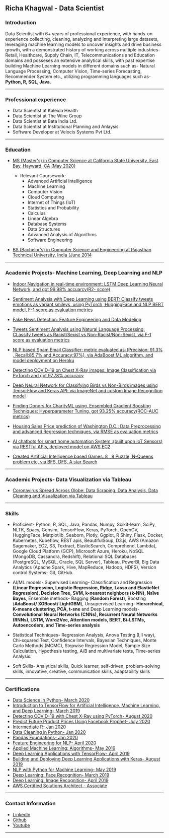 ## Richa Khagwal - Data Scientist

### Introduction

Data Scientist with 6+ years of professional experience, with hands-on experience collecting, cleaning, analyzing and interpreting large datasets, leveraging machine learning models to uncover insights and drive business growth, with a demonstrated history of working across multiple industries- Retail, Healthcare, Supply Chain, IT, Telecommunications and Education domains and posseses an extensive analytical skills, with past expertise building Machine Learning models in different domains such as- Natural Language Processing, Computer Vision, Time-series Forecasting, Recommender System etc., utilizing programming languages such as- **Python, R, SQL, Java**.

---

### Professional experience

- Data Scientist at Kaleida Health
- Data Scientist at The Wine Group
- Data Scientist at Bata India Ltd.
- Data Scientist at Institutional Planning and Anlaysis
- Software Developer at Velocis Systems Pvt Ltd.

---

### Education

- [MS (Master's) in Computer Science at California State University, East Bay, Hayward, CA (May 2020)](https://catalog.csueastbay.edu/preview_program.php?catoid=19&poid=7757)
  - Relevant Coursework:
    * Advanced Artificial Intelligence
    * Machine Learning
    * Computer Vision
    * Cloud Computing
    * Internet of Things (IoT)
    * Statistics and Probability
    * Calculus
    * Linear Algebra
    * Database Systems
    * Data Structures
    * Advanced Analysis of Algorithms
    * Software Engineering
    
- [BS (Bachelor's) in Computer Science and Engineering at Rajasthan Technical University, India (June 2014](http://www.rtu.ac.in/RTU/)

---


### Academic Projects- Machine Learning, Deep Learning and NLP
  
   - [Indoor Navigation in real-time environment: LSTM Deep Learning Neural Network, and got 99.98% accuarcy(R2- score)](https://github.com/rickhagwal/Indoor-Navigation)
   
  - [Sentiment Analysis with Deep Learning using BERT: Classify tweets emotions as variant smileys, using PyTorch, HuggingFace and NLP BERT model, F-1 score as evaluation metrics](https://github.com/rickhagwal/Bert_Sentiment_Analysis/)
  
  - [Fake News Detection: Feature Engineering and Data Modeling](https://github.com/rickhagwal/Fake_News_Detection )

    
  - [Tweets Sentiment Analysis using Natural Language Processing: CLassify tweets as Racist/Sexist vs Non-Racist/Non-Sexist, via F-1 score as evaluation metrics ](https://github.com/rickhagwal/Tweets-Semantic-Analysis)
  
  - [NLP based Spam Email Classifier: metric evaluated as-(Precision: 91.3% , Recall:85.7%  and Accuracy:97%), via AdaBoost ML algorithm, and model deployment on Heroku ](https://github.com/rickhagwal/NLP-Spam-Email-Classifier)
  
  - [Detecting COVID-19 on Chest X-Ray images: Image Classification via PyTorch and got 97.78% accuracy](https://github.com/rickhagwal/Covid19_Image_classification)
  
  - [Deep Neural Network for Classifying Birds vs Non-Birds images using TensorFlow and Keras API: via ImageNet and custom Image Recognition model](https://github.com/rickhagwal/Image-Recognition-using-Deep-Learning/tree/Image-Recognition)
    
  - [Finding Donors for CharityML using, Ensembled Gradient Boosting Techniques: Hyperparameter Tuning, got 93.25% accuracy(ROC-AUC metrics)](https://github.com/rickhagwal/Finding-Donors-for-CharityML)
  
   - [Housing Sales Price prediction of Washington D.C.: Data Preprocessing and advanced Regression techniques, via RMSE as evaluation metrics](https://github.com/rickhagwal/WashingtonDC_sales_price_predict)
    
  - [AI chatbots for smart home automation System :(built upon IoT Sensors) via RESTful APIs, deployed model on AWS EC2](https://github.com/rickhagwal/IOT-Academic-Project)
    
  - [Created Artificial Intelligence based Games: 8 , 8 Puzzle, N-Queens problem etc, via BFS, DFS, A star Search](https://github.com/rickhagwal/Artificial-Intelligence)
    
 
---

### Academic Projects- Data Visualization via Tableau

- [Coronavirus Spread Across Globe: Data Scraping, Data Analysis, Data Cleaning and Visualization via Tableau](https://public.tableau.com/profile/richa7025#!/vizhome/Coronavirus_static/CoronavirusTimelineacrossweb)

---

### Skills

 - Proficient-  Python, R, SQL, Java, Pandas, Numpy, Scikit-learn, SciPy, NLTK, Spacy, Gensim, TensorFlow, Keras, PyTorch, OpenCV, HuggingFace, Matplotlib, Seaborn, Plotly, Ggplot, R Shiny, Flask, Docker, Kubernetes, Kubeflow, REST apis, BeautifulSoup, D3.js, AWS (Amazon Sagemaker, EC2, S3, Textract, ElasticSearch, Comprehend, Lambda), Google Cloud Platform (GCP), Microsoft Azure, Heroku, NoSQL (MongoDB, Cassandra, Redshift), Relational SQL Databases (PostgreSQL, MySQL, Oracle, SQL Server), Tableau, PowerBI, Big Data Analytics (Apache Spark, Hive, MapReduce, Hadoop, HDFS), Version control Systems- Git, GitHub.
 
 - AI/ML models- Supervised Learning- Classification and Regression **(Linear Regression, Logistic Regression, Ridge, Lasso and ElasticNet Regression), Decision Tree, SVM, k-nearest neighbors (k-NN), Naïve Bayes**, Ensemble methods- Bagging (**Random Forest**), Boosting (**AdaBoost/ XGBoost/ LightGBM**), Unsupervised Learning- **Hierarchical, K-means clustering, PCA, t-sne** and Deep Learning models- **Convolutional Neural Networks (CNNs), Recurrent Neural Networks (RNNs), LSTM, Word2Vec, Attention models, BERT, Bi-LSTMs, Autoencoders, and Time-series analysis**
  
 - Statistical Techniques- Regression Analysis, Anova Testing (I,II way), Chi-squared Test, Confidence Intervals, Bayesian Techniques, Monte Carlo Methods (MCMC), Stepwise Regression Model, Sample Size Calculation, Hypothesis testing, A/B and multivariate tests, Time-series Analysis.
   
 - Soft Skills- Analytical skills, Quick learner, self-driven, problem-solving skills, innovative, creative, communication skills, adaptability skills

---


### Certifications

- [Data Science in Python- March 2020](https://www.coursera.org/account/accomplishments/verify/KKRG5Z4R9U74)
- [Introduction to TensorFlow for Artificial Intelligence, Machine Learning, and Deep Learning- March 2019](https://www.coursera.org/account/accomplishments/verify/9XAU6S7VD45N)
- [Detecting COVID-19 with Chest X-Ray using PyTorch- August 2020](https://www.coursera.org/account/accomplishments/verify/KH2P4TV6T7X9)
- [Predict Future Product Prices Using Facebook Prophet- July 2020](https://www.coursera.org/account/accomplishments/verify/VTR322KYKAFB)
- [Intermediate R- Jan 2020](https://github.com/rickhagwal/rickhagwal.github.io/blob/master/pdf/Introduction_to_R.pdf)
- [Data Cleaning in Python- Jan 2020](https://github.com/rickhagwal/rickhagwal.github.io/blob/master/pdf/Python_Data_Cleaning.pdf)
- [Pandas Foundations- Jan 2020](https://github.com/rickhagwal/rickhagwal.github.io/blob/master/pdf/Pandas_Foundations.pdf)
- [Feature Engineering for NLP- April 2020](https://github.com/rickhagwal/rickhagwal.github.io/blob/master/pdf/Feature_engineering_for_NLP_Python.pdf)
- [Applied Machine Learning: Algorithms- May 2019](https://github.com/rickhagwal/rickhagwal.github.io/blob/master/pdf/CertificateOfCompletion_Applied_Machine_Learning_Algorithms.pdf)
- [Deep Learning Applications with TensorFlow- April 2019](https://github.com/rickhagwal/rickhagwal.github.io/blob/master/pdf/CertificateOfCompletion_Building_and_Deploying_Deep%20Learning_Applications_with_TensorFlow.pdf)
- [Building and Deploying Deep Learning Applications with Keras- August 2019](https://github.com/rickhagwal/rickhagwal.github.io/blob/master/pdf/CertificateOfCompletion_Building_and_Deploying_Deep%20Learning_Applications_with_TensorFlow.pdf)
- [NLP with Python for Machine Learning- May 2019](https://github.com/rickhagwal/rickhagwal.github.io/blob/master/pdf/CertificateOfCompletion_NLP_with_Python_for_Machine_Learning_Essential_Training.pdf)
- [Deep Learning: Face Recognition- March 2019](https://github.com/rickhagwal/rickhagwal.github.io/blob/master/pdf/CertificateOfCompletion_Deep_Learning_Face_Recognition.pdf)
- [Deep Learning: Image Recognition- April 2019](https://github.com/rickhagwal/rickhagwal.github.io/blob/master/pdf/CertificateOfCompletion_Deep_Learning_Image_Recognition.pdf)
- [AWS Certified Solutions Architect - Associate](https://github.com/rickhagwal/rickhagwal.github.io/blob/master/pdf/CertificateOfCompletion_AWS%20Certified%20Solutions%20Architect.pdf)

---

### Contact Information

- [LinkedIn](https://www.linkedin.com/in/richak5/)
- [Github](https://github.com/rickhagwal)
- [Youtube](https://www.youtube.com/watch?v=95mdJyE3C7g&list=UUHftDftQbZsQq3tMs_iX3hg)

---
